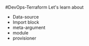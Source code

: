 #DevOps-Terraform
Let's learn about 
- Data-source
- Import block
- meta-argument
- module
- provisioner
